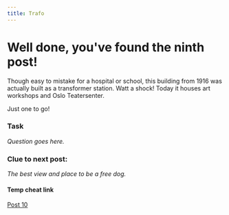 ```yaml
---
title: Trafo
---
```


#  Well done, you've found the ninth post!

Though easy to mistake for a hospital or school, this building from 1916 was actually built as a transformer station. Watt a shock! Today it houses art workshops and Oslo Teatersenter. 

Just one to go!

### Task

_Question goes here._

### Clue to next post:

_The best view and place to be a free dog._

#### Temp cheat link
[Post 10](https://martiaos.github.io/48756e64657061726b656e//)
